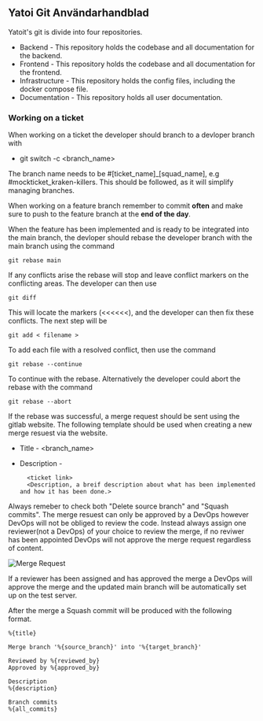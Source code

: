 <h2>Yatoi Git Användarhandblad</h2>

Yatoit's git is divide into four repositories.
- Backend - This repository holds the codebase and all documentation for the backend.
- Frontend - This repository holds the codebase and all documentation for the frontend.
- Infrastructure - This repository holds the config files, including the docker compose file.
- Documentation - This repository holds all user documentation.

<h3>Working on a ticket</h3>
When working on a ticket the developer should branch to a devloper branch with 

- git switch -c <branch_name>

The branch name needs to be #[ticket_name]_[squad_name], e.g #mockticket_kraken-killers. This should be followed, as it will simplify managing branches.

When working on a feature branch remember to commit **often** and make sure to push to the feature branch at the **end of the day**.

When the feature has been implemented and is ready to be integrated into the main branch, the devloper should rebase the developer branch with the main branch using the command

``git rebase main``

If any conflicts arise the rebase will stop and leave conflict markers on the conflicting areas. The developer can then use 

``git diff`` 

This will locate the markers (<<<<<<), and the developer can then fix these conflicts. The next step will be

``git add < filename >`` 

To add each file with a resolved conflict, then use the command

``git rebase --continue``    

To continue with the rebase. Alternatively the developer could abort the rebase with the command

``git rebase --abort``

If the rebase was successful, a merge request should be sent using the gitlab website. The following template should be used when creating a new merge resuest via the website.
- Title - <branch_name>
- Description - 
        
        <ticket link>
        <Description, a breif description about what has been implemented and how it has been done.> 
Always remeber to check both "Delete source branch" and "Squash commits".
The merge resuest can only be approved by a DevOps however DevOps will not be obliged to review the code. Instead always assign one reviewer(not a DevOps) of your choice to review the merge, if no reviwer has been appointed DevOps will not approve the merge request regardless of content. 

![Merge Request]("git.png")

If a reviewer has been assigned and has approved the merge a DevOps will approve the merge and the updated main branch will be automatically set up on the test server.

After the merge a Squash commit will be produced with the following format.

    %{title}

    Merge branch '%{source_branch}' into '%{target_branch}'

    Reviewed by %{reviewed_by}
    Approved by %{approved_by}

    Description
    %{description}

    Branch commits
    %{all_commits}


                
    
